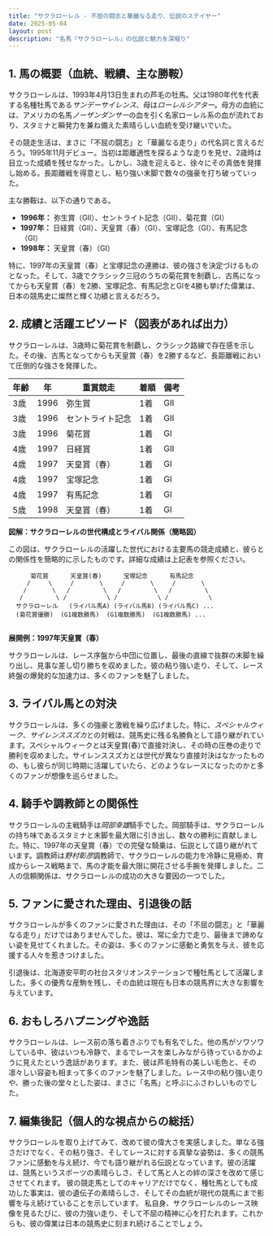```yaml
---
title: "サクラローレル - 不屈の闘志と華麗なる走り、伝説のステイヤー"
date: 2025-05-04
layout: post
description: "名馬『サクラローレル』の伝説と魅力を深堀り"
---
```


## 1. 馬の概要（血統、戦績、主な勝鞍）

サクラローレルは、1993年4月13日生まれの芦毛の牡馬。父は1980年代を代表する名種牡馬である*サンデーサイレンス*、母は*ローレルシアター*。母方の血統には、アメリカの名馬*ノーザンダンサー*の血を引く名家ローレル系の血が流れており、スタミナと瞬発力を兼ね備えた素晴らしい血統を受け継いでいた。

その競走生活は、まさに「不屈の闘志」と「華麗なる走り」の代名詞と言えるだろう。1995年11月デビュー。当初は距離適性を探るような走りを見せ、2歳時は目立った成績を残せなかった。しかし、3歳を迎えると、徐々にその真価を発揮し始める。長距離戦を得意とし、粘り強い末脚で数々の強豪を打ち破っていった。

主な勝鞍は、以下の通りである。

* **1996年：** 弥生賞（GII）、セントライト記念（GII）、菊花賞（GI）
* **1997年：** 日経賞（GII）、天皇賞（春）（GI）、宝塚記念（GI）、有馬記念（GI）
* **1998年：** 天皇賞（春）（GI）

特に、1997年の天皇賞（春）と宝塚記念の連勝は、彼の強さを決定づけるものとなった。そして、3歳でクラシック三冠のうちの菊花賞を制覇し、古馬になってからも天皇賞（春）を2勝、宝塚記念、有馬記念とGIを4勝も挙げた偉業は、日本の競馬史に燦然と輝く功績と言えるだろう。


## 2. 成績と活躍エピソード（図表があれば出力）

サクラローレルは、3歳時に菊花賞を制覇し、クラシック路線で存在感を示した。その後、古馬となってからも天皇賞（春）を2勝するなど、長距離戦において圧倒的な強さを発揮した。


| 年齢 | 年 | 重賞競走 | 着順 | 備考 |
|---|---|---|---|---|
| 3歳 | 1996 | 弥生賞 | 1着 | GII |
| 3歳 | 1996 | セントライト記念 | 1着 | GII |
| 3歳 | 1996 | 菊花賞 | 1着 | GI |
| 4歳 | 1997 | 日経賞 | 1着 | GII |
| 4歳 | 1997 | 天皇賞（春） | 1着 | GI |
| 4歳 | 1997 | 宝塚記念 | 1着 | GI |
| 4歳 | 1997 | 有馬記念 | 1着 | GI |
| 5歳 | 1998 | 天皇賞（春） | 1着 | GI |


**図解：サクラローレルの世代構成とライバル関係（簡略図）**

この図は、サクラローレルの活躍した世代における主要馬の競走成績と、彼らとの関係性を簡略的に示したものです。詳細な成績は上記表を参照ください。

```
      菊花賞      天皇賞(春)      宝塚記念      有馬記念
     /     \     /       \     /       \     /       \
    /       \   /         \   /         \   /         \
   /         \ /           \ /           \ /           \
  サクラローレル   (ライバル馬A) (ライバル馬B) (ライバル馬C) ...
  (菊花賞優勝)  (G1複数勝馬)  (G1複数勝馬)  (G1複数勝馬) ...


```

**展開例：1997年天皇賞（春）**

サクラローレルは、レース序盤から中団に位置し、最後の直線で抜群の末脚を繰り出し、見事な差し切り勝ちを収めました。彼の粘り強い走り、そして、レース終盤の爆発的な加速力は、多くのファンを魅了しました。


## 3. ライバル馬との対決

サクラローレルは、多くの強豪と激戦を繰り広げました。特に、*スペシャルウィーク*、*サイレンススズカ*との対戦は、競馬史に残る名勝負として語り継がれています。スペシャルウィークとは天皇賞(春)で直接対決し、その時の圧巻の走りで勝利を収めました。サイレンススズカとは世代が異なり直接対決はなかったものの、もし彼らが同じ時期に活躍していたら、どのようなレースになったのかと多くのファンが想像を巡らせました。


## 4. 騎手や調教師との関係性

サクラローレルの主戦騎手は*岡部幸雄*騎手でした。岡部騎手は、サクラローレルの持ち味であるスタミナと末脚を最大限に引き出し、数々の勝利に貢献しました。特に、1997年の天皇賞（春）での完璧な騎乗は、伝説として語り継がれています。調教師は*野村彰彦*調教師で、サクラローレルの能力を冷静に見極め、育成からレース戦略まで、馬の才能を最大限に開花させる手腕を発揮しました。二人の信頼関係は、サクラローレルの成功の大きな要因の一つでした。


## 5. ファンに愛された理由、引退後の話

サクラローレルが多くのファンに愛された理由は、その「不屈の闘志」と「華麗なる走り」だけではありませんでした。彼は、常に全力で走り、最後まで諦めない姿を見せてくれました。その姿は、多くのファンに感動と勇気を与え、彼を応援する人々を惹きつけました。

引退後は、北海道安平町の社台スタリオンステーションで種牡馬として活躍しました。多くの優秀な産駒を残し、その血統は現在も日本の競馬界に大きな影響を与えています。


## 6. おもしろハプニングや逸話

サクラローレルは、レース前の落ち着きぶりでも有名でした。他の馬がソワソワしている中、彼はいつも冷静で、まるでレースを楽しみながら待っているかのように見えたという逸話があります。また、彼は芦毛特有の美しい毛色と、その凛々しい容姿も相まって多くのファンを魅了しました。レース中の粘り強い走りや、勝った後の堂々とした姿は、まさに「名馬」と呼ぶにふさわしいものでした。


## 7. 編集後記（個人的な視点からの総括）

サクラローレルを取り上げてみて、改めて彼の偉大さを実感しました。単なる強さだけでなく、その粘り強さ、そしてレースに対する真摯な姿勢は、多くの競馬ファンに感動を与え続け、今でも語り継がれる伝説となっています。彼の活躍は、競馬というスポーツの素晴らしさ、そして馬と人との絆の深さを改めて感じさせてくれます。  彼の競走馬としてのキャリアだけでなく、種牡馬としても成功した事実は、彼の遺伝子の素晴らしさ、そしてその血統が現代の競馬にまで影響を与え続けていることを示しています。  私自身、サクラローレルのレース映像を見るたびに、彼の力強い走り、そして不屈の精神に心を打たれます。これからも、彼の偉業は日本の競馬史に刻まれ続けることでしょう。
